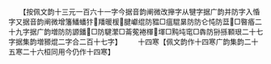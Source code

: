 <!-- { "loadSidebar": true } -->
　　【按佩文韵十三元一百六十一字今据音韵阐微改攑字从犍字据广韵并防字入惛字又据音韵阐微增籓鱕蟠犿羳暖楥腱巘绲防豱□瘟騉晜防防仑忳防葐□暋痻二十九字据广韵増防防謜鐇□防騝瀿□菕蒬裷楎堚□黗坉窀□犇防狲搎顐珢二十七字据集韵増豲焜二字合二百十七字】
　　十四寒【佩文韵作十四寒广韵集韵二十五寒二十六桓同用今仍作十四寒】
